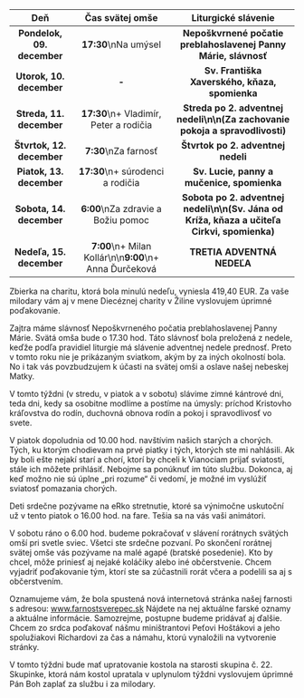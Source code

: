 <!-- title: "Informácie o omšiach - 08. - 15. december" -->
<!-- date: "2024-12-8" -->

<!-- table-setup wrapStyle=row; wrapOn=max-width:767px; wrapHideHeader=true -->
| Deň | Čas svätej omše | Liturgické slávenie |
| :---: | :---: | :---: |
| **Pondelok, 09. december** | **17:30**\nNa umýsel | **Nepoškvrnené počatie preblahoslavenej Panny Márie, slávnosť** |
| **Utorok, 10. december** | **-** | **Sv. Františka Xaverského, kňaza, spomienka** |
| **Streda, 11. december** | **17:30**\n+ Vladimír, Peter a rodičia | **Streda po 2. adventnej nedeli\n\n(Za zachovanie pokoja a spravodlivosti)** |
| **Štvrtok, 12. december** | **7:30**\nZa farnosť | **Štvrtok po 2. adventnej nedeli** |
| **Piatok, 13. december** | **17:30**\n+ súrodenci a rodičia | **Sv. Lucie, panny a mučenice, spomienka** |
| **Sobota, 14. december** | **6:00**\nZa zdravie a Božiu pomoc | **Sobota po 2. adventnej nedeli\n\n(Sv. Jána od Kríža, kňaza a učiteľa Cirkvi, spomienka)** |
| **Nedeľa, 15. december** | **7:00**\n+ Milan Kollár\n\n**9:00**\n+ Anna Ďurčeková | **TRETIA ADVENTNÁ NEDEĽA** |


Zbierka na charitu, ktorá bola minulú nedeľu, vyniesla 419,40 EUR. Za vaše milodary vám aj v mene Diecéznej charity v Žiline vyslovujem úprimné poďakovanie.

Zajtra máme slávnosť Nepoškvrneného počatia preblahoslavenej Panny Márie. Svätá omša bude o 17.30 hod. Táto slávnosť bola preložená z nedele, keďže podľa pravidiel liturgie má slávenie adventnej nedele prednosť. Preto v tomto roku nie je prikázaným sviatkom, akým by za iných okolností bola. No i tak vás povzbudzujem k účasti na svätej omši a oslave našej nebeskej Matky.

V tomto týždni (v stredu, v piatok a v sobotu) slávime zimné kántrové dni, teda dni, kedy sa osobitne modlíme a postíme na úmysly: príchod Kristovho kráľovstva do rodín, duchovná obnova rodín a pokoj i spravodlivosť vo svete.

V piatok dopoludnia od 10.00 hod. navštívim našich starých a chorých. Tých, ku ktorým chodievam na prvé piatky i tých, ktorých ste mi nahlásili. Ak by boli ešte nejakí starí a chorí, ktorí by chceli k Vianociam prijať sviatosti, stále ich môžete prihlásiť. Nebojme sa ponúknuť im túto službu. Dokonca, aj keď možno nie sú úplne „pri rozume“ či vedomí, je možné im vyslúžiť sviatosť pomazania chorých.

Deti srdečne pozývame na eRko stretnutie, ktoré sa výnimočne uskutoční už v tento piatok o 16.00 hod. na fare. Tešia sa na vás vaši animátori.

V sobotu ráno o 6.00 hod. budeme pokračovať v slávení rorátnych svätých omší pri svetle sviec. Všetci ste srdečne pozvaní. Po skončení rorátnej svätej omše vás pozývame na malé agapé (bratské posedenie). Kto by chcel, môže priniesť aj nejaké koláčiky alebo iné občerstvenie. Chcem vyjadriť poďakovanie tým, ktorí ste sa zúčastnili rorát včera a podelili sa aj s občerstvením.

Oznamujeme vám, že bola spustená nová internetová stránka našej farnosti s adresou: www.farnostsverepec.sk Nájdete na nej aktuálne farské oznamy a aktuálne informácie. Samozrejme, postupne budeme pridávať aj ďalšie. Chcem zo srdca poďakovať nášmu miništrantovi Peťovi Hoštákovi a jeho spolužiakovi Richardovi za čas a námahu, ktorú vynaložili na vytvorenie stránky.
 
V tomto týždni bude mať upratovanie kostola na starosti skupina č. 22. Skupinke, ktorá nám kostol upratala v uplynulom týždni vyslovujem úprimné Pán Boh zaplať za službu i za milodary.









